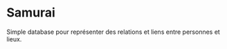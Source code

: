 Samurai
========

Simple database pour représenter des relations et liens entre personnes et lieux.
